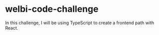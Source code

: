 # welbi-code-challenge

In this challenge, I will be using TypeScript to create a frontend path with React.